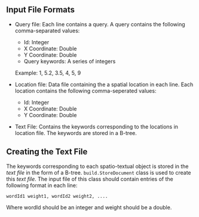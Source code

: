 ## Input File Formats

+ Query file: Each line contains a query. A query contains the following comma-separated values:
	* Id: Integer
	* X Coordinate: Double
	* Y Coordinate: Double
	* Query keywords: A series of integers

	Example: 1, 5.2, 3.5, 4, 5, 9

+ Location file: Data file containing the a spatial location in each line. Each location contains the following comma-seperated values:
	* Id: Integer
	* X Coordinate: Double
	* Y Coordinate: Double

+ Text File: Contains the keywords corresponding to the locations in location file. The keywords are stored in a B-tree.

## Creating the Text File

The keywords corresponding to each spatio-textual object is stored in the *text file* in the form of a B-tree. ```build.StoreDocument``` class is used to create this *text file*. The input file of this class should contain entries of the following format in each line:

	wordId1 weight1, wordId2 weight2, ....

Where wordId should be an integer and weight should be a double.
